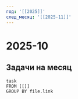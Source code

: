 ```yaml
---
год: '[[2025]]'
след_месяц: '[[2025-11]]'
---
```



# 2025-10

## Задачи на месяц

```dataview
task
FROM [[]]
GROUP BY file.link
```
